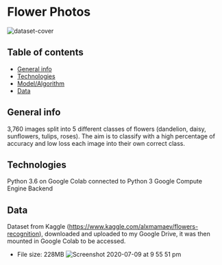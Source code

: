 # Flower Photos 
![dataset-cover](https://user-images.githubusercontent.com/48221355/87088697-24816c80-c22d-11ea-9be8-dabfa0bf0d8f.jpg)

## Table of contents 
* [General info](#general-info)
* [Technologies](#technologies)
* [Model/Algorithm](#model-algorithm)
* [Data](#data)

## General info 
3,760 images split into 5 different classes of flowers (dandelion, daisy, sunflowers, tulips, roses). The aim is to classify with a high percentage of accuracy and low loss each image into their own correct class. 

## Technologies 
Python 3.6 on Google Colab connected to Python 3 Google Compute Engine Backend

## Data
Dataset from Kaggle (https://www.kaggle.com/alxmamaev/flowers-recognition), downloaded and uploaded to my Google Drive, it was then mounted in Google Colab to be accessed. 
* File size: 228MB 
![Screenshot 2020-07-09 at 9 55 51 pm](https://user-images.githubusercontent.com/48221355/87089970-23513f00-c22f-11ea-88d5-44410dae6b30.png)
